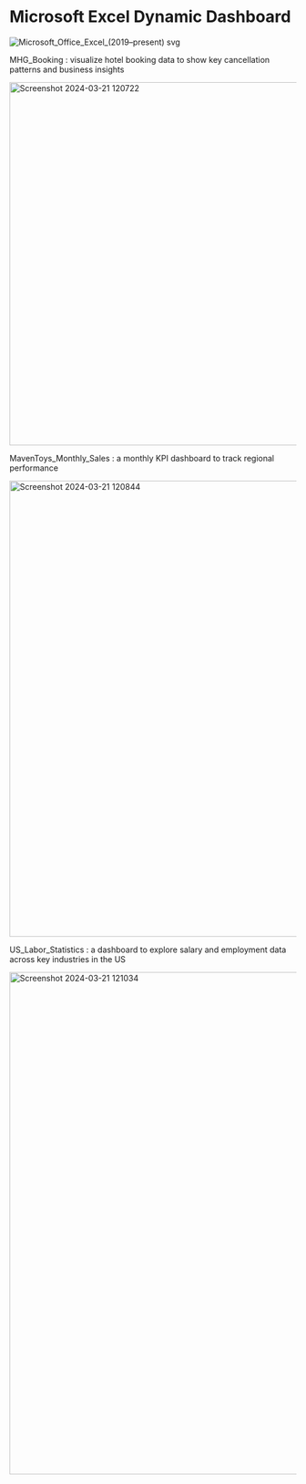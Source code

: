 # Microsoft Excel Dynamic Dashboard

![Microsoft_Office_Excel_(2019–present) svg](https://github.com/AfifRifaie95/Excel-Dynamic-Dashboard/assets/159521904/efc08f2c-ba53-4150-8423-7f3d99e27cfd)


MHG_Booking : visualize hotel booking data to show key cancellation patterns and business insights

<img width="637" alt="Screenshot 2024-03-21 120722" src="https://github.com/AfifRifaie95/Excel-Dynamic-Dashboard/assets/159521904/2ca4bee3-02b1-41c5-ae13-0d4588277029">

MavenToys_Monthly_Sales : a monthly KPI dashboard to track regional performance

<img width="800" alt="Screenshot 2024-03-21 120844" src="https://github.com/AfifRifaie95/Excel-Dynamic-Dashboard/assets/159521904/aa3634be-cd03-4ce7-82b0-3339a732e2f8">

US_Labor_Statistics : a dashboard to explore salary and employment data across key industries in the US

<img width="881" alt="Screenshot 2024-03-21 121034" src="https://github.com/AfifRifaie95/Excel-Dynamic-Dashboard/assets/159521904/80bdc6e5-5f7f-4995-898c-d602fa07d680">


